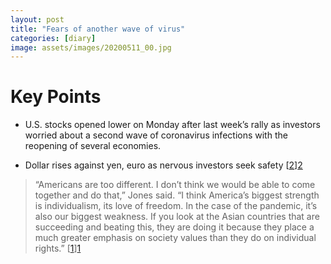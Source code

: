 ```yaml
---
layout: post
title: "Fears of another wave of virus"
categories: [diary]
image: assets/images/20200511_00.jpg
---
```

# Key Points

* U.S. stocks opened lower on Monday after last week’s rally as investors worried about a second wave of coronavirus infections with the reopening of several economies.

* Dollar rises against yen, euro as nervous investors seek safety [[2]][2]


> “Americans are too different. I don’t think we would be able to come together and do that,” Jones said. “I think America’s biggest strength is individualism, its love of freedom. In the case of the pandemic, it’s also our biggest weakness. If you look at the Asian countries that are succeeding and beating this, they are doing it because they place a much greater emphasis on society values than they do on individual rights.” [[1]][1]


[1]: https://www.cnbc.com/2020/05/11/tudor-jones-says-this-will-be-the-second-depression-if-we-remain-in-lockdown-a-year-from-now.html "Tudor Jones says this will be the ‘Second Depression’"

[2]: https://www.cnbc.com/2020/05/11/forex-markets-coronavirus-economies-reopening-in-focus.html "investors seek safety"
